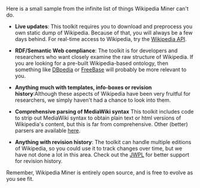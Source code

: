 Here is a small sample from the infinite list of things Wikipedia Miner can't do. 

* **Live updates**: This toolkit requires you to download and preprocess you own static dump of Wikipedia. Because of that, you will always be a few days behind. For real-time access to Wikipedia, try the [Wikipedia API](http://www.mediawiki.org/wiki/API).

* **RDF/Semantic Web compliance**: The toolkit is for developers and researchers who want closely examine the raw structure of Wikipedia. If you are looking for a pre-built Wikipedia-based ontology, then something like [DBpedia](http://www.dbpedia.org) or [FreeBase](http://www.freebase.com) will probably be more relevant to you. 

* **Anything much with templates, info-boxes or revision history**:Although these aspects of Wikipedia have been very fruitful for researchers, we simply haven't had a chance to look into them. 

* **Comprehensive parsing of MediaWiki syntax** This toolkit includes code to strip out MediaWiki syntax to obtain plain text or html versions of Wikipedia's content, but this is far from comprehensive. Other (better) parsers are available [here](http://www.mediawiki.org/wiki/Alternative_parsers).

* **Anything with revision history**: The toolkit can handle multiple editions of Wikipedia, so you could use it to track changes over time, but we have not done a lot in this area. Check out the [JWPL](http://www.ukp.tu-darmstadt.de/software/jwpl) for better support for revision history.

Remember, Wikipedia Miner is entirely open source, and is free to evolve as you see fit.
